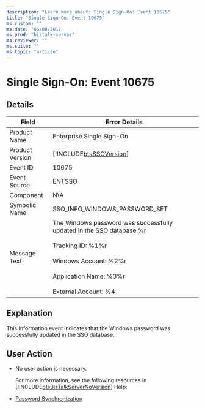 ```yaml
---
description: "Learn more about: Single Sign-On: Event 10675"
title: "Single Sign-On: Event 10675"
ms.custom: ""
ms.date: "06/08/2017"
ms.prod: "biztalk-server"
ms.reviewer: ""
ms.suite: ""
ms.topic: "article"
---
```

# Single Sign-On: Event 10675
## Details  

| Field | Error Details |
|-----------------|----------------------------------------------------------------------------------------------------------------------------------------------------------------------------------------------------------|
|  Product Name   |                                                                                        Enterprise Single Sign-On                                                                                         |
| Product Version |                                                                        [!INCLUDE[btsSSOVersion](../includes/btsssoversion-md.md)]                                                                        |
|    Event ID     |                                                                                                  10675                                                                                                   |
|  Event Source   |                                                                                                  ENTSSO                                                                                                  |
|    Component    |                                                                                                   N\A                                                                                                    |
|  Symbolic Name  |                                                                                      SSO_INFO_WINDOWS_PASSWORD_SET                                                                                       |
|  Message Text   | The Windows password was successfully updated in the SSO database.%r<br /><br /> Tracking ID: %1%r<br /><br /> Windows Account: %2%r<br /><br /> Application Name: %3%r<br /><br /> External Account: %4 |

## Explanation  
 This Information event indicates that the Windows password was successfully updated in the SSO database.  

## User Action  

- No user action is necessary.  

  For more information, see the following resources in [!INCLUDE[btsBizTalkServerNoVersion](../includes/btsbiztalkservernoversion-md.md)] Help:  

- [Password Synchronization](../core/password-synchronization2.md)
